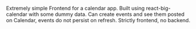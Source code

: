 Extremely simple Frontend for a calendar app. Built using react-big-calendar with some dummy data. Can create events and see them posted on Calendar, events do not persist on refresh. Strictly frontend, no backend. 
```
